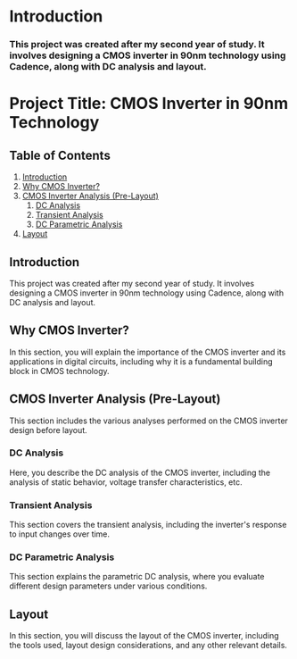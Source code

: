 # Introduction
### This project was created after my second year of study. It involves designing a CMOS inverter in 90nm technology using Cadence, along with DC analysis and layout.

# Project Title: CMOS Inverter in 90nm Technology

## Table of Contents
1. [Introduction](#introduction)
2. [Why CMOS Inverter?](#why-cmos-inverter)
3. [CMOS Inverter Analysis (Pre-Layout)](#cmos-inverter-analysis-prelayout)
    1. [DC Analysis](#dc-analysis)
    2. [Transient Analysis](#transient-analysis)
    3. [DC Parametric Analysis](#dc-parametric-analysis)
4. [Layout](#layout)

## Introduction
This project was created after my second year of study. It involves designing a CMOS inverter in 90nm technology using Cadence, along with DC analysis and layout.

## Why CMOS Inverter?
In this section, you will explain the importance of the CMOS inverter and its applications in digital circuits, including why it is a fundamental building block in CMOS technology.

## CMOS Inverter Analysis (Pre-Layout)
This section includes the various analyses performed on the CMOS inverter design before layout.

### DC Analysis
Here, you describe the DC analysis of the CMOS inverter, including the analysis of static behavior, voltage transfer characteristics, etc.

### Transient Analysis
This section covers the transient analysis, including the inverter's response to input changes over time.

### DC Parametric Analysis
This section explains the parametric DC analysis, where you evaluate different design parameters under various conditions.

## Layout
In this section, you will discuss the layout of the CMOS inverter, including the tools used, layout design considerations, and any other relevant details.
